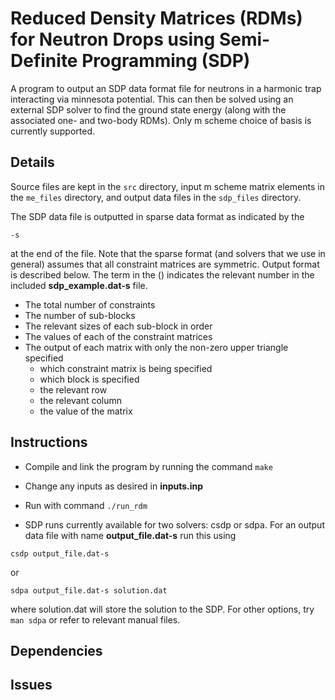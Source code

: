 # Reduced Density Matrices (RDMs) for Neutron Drops using Semi-Definite Programming (SDP)

A program to output an SDP data format file for neutrons in a harmonic trap interacting via minnesota potential. This can then be solved using an external SDP solver to find the ground state energy (along with the associated one- and two-body RDMs). Only m scheme choice of basis is currently supported.

## Details 

Source files are kept in the ```src``` directory, input m scheme matrix elements in the ```me_files``` directory, and output data files in the ```sdp_files``` directory.

The SDP data file is outputted in sparse data format as indicated by the 

```-s```

at the end of the file. Note that the sparse format (and solvers that we use in general) assumes that all constraint matrices are symmetric. Output format is described below. The term in the () indicates the relevant number in the included **sdp_example.dat-s** file.

* The total number of constraints
* The number of sub-blocks 
* The relevant sizes of each sub-block in order
* The values of each of the constraint matrices
* The output of each matrix with only the non-zero upper triangle specified
	* which constraint matrix is being specified
	* which block is specified
	* the relevant row
	* the relevant column
	* the value of the matrix 


## Instructions

* Compile and link the program by running the command ```make``` 

* Change any inputs as desired in **inputs.inp**

* Run with command ```./run_rdm```

* SDP runs currently available for two solvers: csdp or sdpa. For an output data file with name **output_file.dat-s** run this using

```csdp output_file.dat-s```

or

```sdpa output_file.dat-s solution.dat```

where solution.dat will store the solution to the SDP. For other options, try ```man sdpa``` or refer to relevant manual files.

## Dependencies



## Issues


